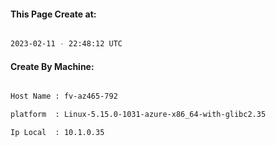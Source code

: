 
   
#### This Page Create at:

```bash

2023-02-11 - 22:48:12 UTC

```

#### Create By Machine:

```bash

Host Name : fv-az465-792

platform  : Linux-5.15.0-1031-azure-x86_64-with-glibc2.35

Ip Local  : 10.1.0.35

```

